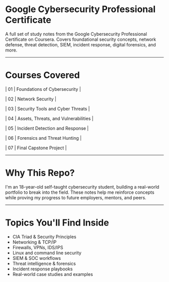 # Google Cybersecurity Professional Certificate
A full set of study notes from the Google Cybersecurity Professional Certificate on Coursera. Covers foundational security concepts, network defense, threat detection, SIEM, incident response, digital forensics, and more.

---

# Courses Covered

| 01 | Foundations of Cybersecurity  |

| 02 | Network Security |

| 03 | Security Tools and Cyber Threats |

| 04 | Assets, Threats, and Vulnerabilities |

| 05 | Incident Detection and Response |

| 06 | Forensics and Threat Hunting |

| 07 | Final Capstone Project |

---

# Why This Repo?

I'm an 18-year-old self-taught cybersecurity student, building a real-world portfolio to break into the field. These notes help me reinforce concepts while proving my progress to future employers, mentors, and peers.

---

# Topics You'll Find Inside

- CIA Triad & Security Principles
- Networking & TCP/IP
- Firewalls, VPNs, IDS/IPS
- Linux and command line security
- SIEM & SOC workflows
- Threat intelligence & forensics
- Incident response playbooks
- Real-world case studies and examples
